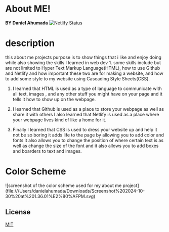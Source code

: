 # About ME!

**BY Daniel Ahumada**
[![Netlify Status](https://api.netlify.com/api/v1/badges/b8d5d50b-c9ef-404f-b6c0-cdc4cc9ce009/deploy-status)](https://app.netlify.com/sites/about-me-danahumada999/deploys)

# description 

this about me projects purpose is to show things that i like and enjoy doing while also showing the skills I learned in web dev 1. some skills include but are not limited to Hyper Text Markup Language(HTML), how to use Github and Netlify and how important these two are for making a website, and how to add some style to my website using Cascading Style Sheets(CSS). 

1. I learned that HTML is used as a type of language to communicate with all text, images , and any other stuff you might have on your page and it tells it how to show up on the webpage. 

2. I learned that Github is used as a place to store your webpage as well as share it with others I also learned that Netlify is used as a place where your webpage lives kind of like a home for it. 

3. Finally I learned that CSS is used to dress your website up and help it not be so boring it adds life to the page by allowing you to add color and fonts it also allows you to change the position of where certain text is as well as change the size of the font and it also allows you to add boxes and boarders to text and images.

# Color Scheme

![screenshot of the color scheme used for my about me project]
(file:///Users/danielahumada/Downloads/Screenshot%202024-10-30%20at%201.36.01%E2%80%AFPM.svg)

 
       






## License

[MIT](https://choosealicense.com/licenses/mit/)